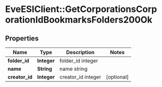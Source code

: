 # EveESIClient::GetCorporationsCorporationIdBookmarksFolders200Ok

## Properties
Name | Type | Description | Notes
------------ | ------------- | ------------- | -------------
**folder_id** | **Integer** | folder_id integer | 
**name** | **String** | name string | 
**creator_id** | **Integer** | creator_id integer | [optional] 


